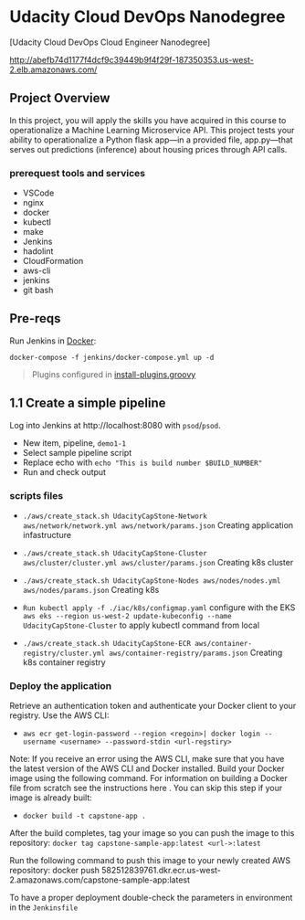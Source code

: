 # Udacity Cloud DevOps Nanodegree
[Udacity Cloud DevOps Cloud Engineer Nanodegree]

http://abefb74d1177f4dcf9c39449b9f4f29f-187350353.us-west-2.elb.amazonaws.com/

## Project Overview
In this project, you will apply the skills you have acquired in this course to operationalize a Machine Learning Microservice API. This project tests your ability to operationalize a Python flask app—in a provided file, app.py—that serves out predictions (inference) about housing prices through API calls.

### prerequest tools and services
- VSCode
- nginx
- docker
- kubectl
- make
- Jenkins
- hadolint
- CloudFormation
- aws-cli
- jenkins
- git bash

## Pre-reqs

Run Jenkins in [Docker](https://www.docker.com/products/docker-desktop):

```
docker-compose -f jenkins/docker-compose.yml up -d
```

> Plugins configured in [install-plugins.groovy](../jenkins/20.04/scripts/install-plugins.groovy)

## 1.1 Create a simple pipeline

Log into Jenkins at http://localhost:8080 with `psod`/`psod`.

- New item, pipeline, `demo1-1`
- Select sample pipeline script
- Replace echo with `echo "This is build number $BUILD_NUMBER"`
- Run and check output

### scripts files 
- `./aws/create_stack.sh UdacityCapStone-Network aws/network/network.yml aws/network/params.json` Creating application infastructure
- `./aws/create_stack.sh UdacityCapStone-Cluster aws/cluster/cluster.yml aws/cluster/params.json` Creating k8s cluster
- `./aws/create_stack.sh UdacityCapStone-Nodes aws/nodes/nodes.yml aws/nodes/params.json` Creating k8s 
- `Run kubectl apply -f ./iac/k8s/configmap.yaml` configure with the EKS 
    `aws eks --region us-west-2 update-kubeconfig --name UdacityCapStone-Cluster` to apply kubectl command from local    

- `./aws/create_stack.sh UdacityCapStone-ECR aws/container-registry/cluster.yml aws/container-registry/params.json` Creating k8s container registry

### Deploy the application
Retrieve an authentication token and authenticate your Docker client to your registry.
Use the AWS CLI:
- `aws ecr get-login-password --region <regoin>| docker login --username <username> --password-stdin <url-regstiry>`

Note: If you receive an error using the AWS CLI, make sure that you have the latest version of the AWS CLI and Docker installed.
Build your Docker image using the following command. For information on building a Docker file from scratch see the instructions here . You can skip this step if your image is already built:

- `docker build -t capstone-app .`

After the build completes, tag your image so you can push the image to this repository:
`docker tag capstone-sample-app:latest <url->:latest`

Run the following command to push this image to your newly created AWS repository:
docker push 582512839761.dkr.ecr.us-west-2.amazonaws.com/capstone-sample-app:latest

To have a proper deployment double-check the parameters in environment in the
`Jenkinsfile`



